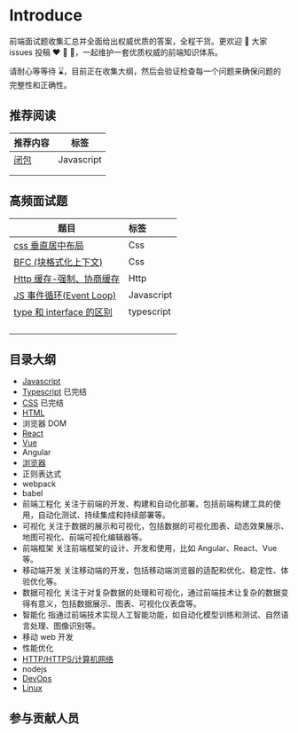 # Introduce

前端面试题收集汇总并全面给出权威优质的答案，全程干货。更欢迎 👏 大家 issues 投稿 ❤️ 💞 💖，一起维护一套优质权威的前端知识体系。

请耐心等等待 ⌛️，目前正在收集大纲，然后会验证检查每一个问题来确保问题的完整性和正确性。

## 推荐阅读

| 推荐内容                  |    标签    |
| ------------------------- | :--------: |
| [闭包](./javascript/1.md) | Javascript |
|                           |            |
|                           |            |

## 高频面试题

| 题目                                          | 标签       |
| --------------------------------------------- | :--------- |
| [css 垂直居中布局](./css/5.md)                | Css        |
| [BFC (块格式化上下文)](./css//4.md)           | Css        |
| [Http 缓存-强制、协商缓存](./http/4.md)       | Http       |
| [JS 事件循环(Event Loop)](./javascript/9.md)  | Javascript |
| [type 和 interface 的区别](./typescript/1.md) | typescript |
|                                               |            |
|                                               |            |
|                                               |            |
|                                               |            |

## 目录大纲

- [Javascript](./javascript/)
- [Typescript](./typescript/) 已完结
- [CSS](./css/) 已完结
- [HTML](./html/)
- 浏览器 DOM
- [React](./react/)
- [Vue](./vue/)
- Angular
- [浏览器](./browser/)
- 正则表达式
- webpack
- babel
- 前端工程化 关注于前端的开发、构建和自动化部署。包括前端构建工具的使用，自动化测试、持续集成和持续部署等。
- 可视化 关注于数据的展示和可视化，包括数据的可视化图表、动态效果展示、地图可视化、前端可视化编辑器等。
- 前端框架 关注前端框架的设计、开发和使用，比如 Angular、React、Vue 等。
- 移动端开发 关注移动端的开发，包括移动端浏览器的适配和优化、稳定性、体验优化等。
- 数据可视化 关注于对复杂数据的处理和可视化，通过前端技术让复杂的数据变得有意义，包括数据展示、图表、可视化仪表盘等。
- 智能化 指通过前端技术实现人工智能功能，如自动化模型训练和测试、自然语言处理、图像识别等。
- 移动 web 开发
- 性能优化
- [HTTP/HTTPS/计算机网络](./http/)
- nodejs
- [DevOps](./devops/)
- [Linux](./linux/)

## 参与贡献人员

<!-- GITCONTRIBUTOR_START -->

<!-- GITCONTRIBUTOR_END -->
